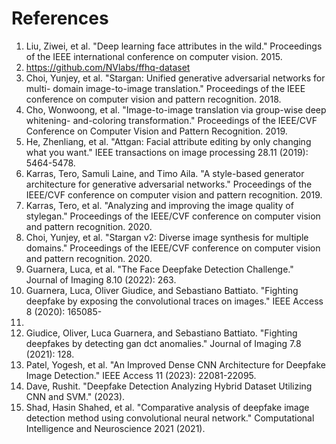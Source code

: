 # References

1. Liu, Ziwei, et al. "Deep learning face attributes in the wild." Proceedings of the IEEE international conference on computer vision. 2015.
2. https://github.com/NVlabs/ffhq-dataset
3. Choi, Yunjey, et al. "Stargan: Unified generative adversarial networks for multi-
domain image-to-image translation." Proceedings of the IEEE conference on
computer vision and pattern recognition. 2018.
4. Cho, Wonwoong, et al. "Image-to-image translation via group-wise deep whitening-
and-coloring transformation." Proceedings of the IEEE/CVF Conference on
Computer Vision and Pattern Recognition. 2019.
5. He, Zhenliang, et al. "Attgan: Facial attribute editing by only changing what you
want." IEEE transactions on image processing 28.11 (2019): 5464-5478.
6. Karras, Tero, Samuli Laine, and Timo Aila. "A style-based generator architecture for
generative adversarial networks." Proceedings of the IEEE/CVF conference on
computer vision and pattern recognition. 2019.
7. Karras, Tero, et al. "Analyzing and improving the image quality of stylegan."
Proceedings of the IEEE/CVF conference on computer vision and pattern
recognition. 2020.
8. Choi, Yunjey, et al. "Stargan v2: Diverse image synthesis for multiple domains."
Proceedings of the IEEE/CVF conference on computer vision and pattern
recognition. 2020.
9. Guarnera, Luca, et al. "The Face Deepfake Detection Challenge." Journal of Imaging
8.10 (2022): 263.
10. Guarnera, Luca, Oliver Giudice, and Sebastiano Battiato. "Fighting deepfake by
exposing the convolutional traces on images." IEEE Access 8 (2020): 165085-
165098.
11. Giudice, Oliver, Luca Guarnera, and Sebastiano Battiato. "Fighting deepfakes by
detecting gan dct anomalies." Journal of Imaging 7.8 (2021): 128.
12. Patel, Yogesh, et al. "An Improved Dense CNN Architecture for Deepfake Image
Detection." IEEE Access 11 (2023): 22081-22095.
13. Dave, Rushit. "Deepfake Detection Analyzing Hybrid Dataset Utilizing CNN and
SVM." (2023).
14. Shad, Hasin Shahed, et al. "Comparative analysis of deepfake image detection
method using convolutional neural network." Computational Intelligence and Neuroscience 2021 (2021).
